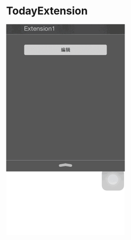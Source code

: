 # TodayExtension
![ios 8 TodayExtension Demo](https://github.com/appll/TodayExtension/blob/master/widget.gif)
